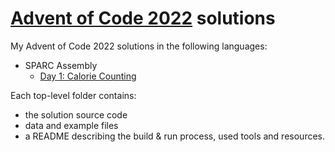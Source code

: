 # [Advent of Code 2022](https://adventofcode.com/2022) solutions

My Advent of Code 2022 solutions in the following languages:
- SPARC Assembly
  - [Day 1: Calorie Counting](./01-sparc)

Each top-level folder contains:
- the solution source code
- data and example files
- a README describing the build & run process, used tools and resources.
